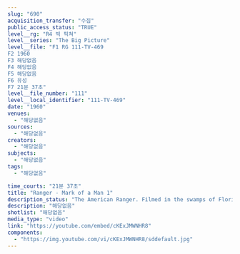 ```yaml
---
slug: "690"
acquisition_transfer: "수집"
public_access_status: "TRUE"
level__rg: "R4 빅 픽쳐"
level__series: "The Big Picture"
level__file: "F1 RG 111-TV-469
F2 1960
F3 해당없음
F4 해당없음
F5 해당없음
F6 유성
F7 21분 37초"
level__file_number: "111"
level__local_identifier: "111-TV-469"
date: "1960"
venues: 
  - "해당없음"
sources: 
  - "해당없음"
creators: 
  - "해당없음"
subjects: 
  - "해당없음"
tags: 
  - "해당없음"

time_courts: "21분 37초"
title: "Ranger - Mark of a Man 1"
description_status: "The American Ranger. Filmed in the swamps of Florida and mountains of North Georgia, it documents the Ranger`s courage, during an outstanding leadership."
description: "해당없음"
shotlist: "해당없음"
media_type: "video"
link: "https://youtube.com/embed/cKExJMWNHR8"
components: 
  - "https://img.youtube.com/vi/cKExJMWNHR8/sddefault.jpg"
---
```

